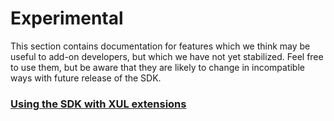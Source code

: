 # Experimental #

This section contains documentation for features which we think may be useful
to add-on developers, but which we have not yet stabilized. Feel free to use
them, but be aware that they are likely to change in incompatible ways with
future release of the SDK.

### [Using the SDK with XUL extensions](#guide/addon-development/xul-extensions) ###